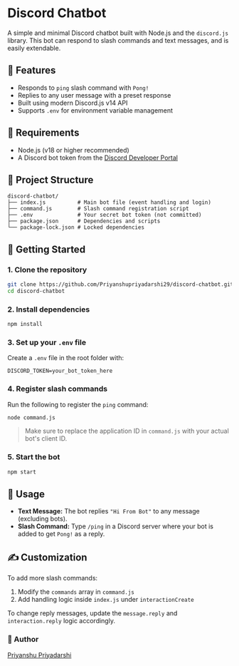 # Discord Chatbot

A simple and minimal Discord chatbot built with Node.js and the `discord.js` library. This bot can respond to slash commands and text messages, and is easily extendable.

## 🌟 Features

- Responds to `ping` slash command with `Pong!`
- Replies to any user message with a preset response
- Built using modern Discord.js v14 API
- Supports `.env` for environment variable management

## 🧾 Requirements

- Node.js (v18 or higher recommended)
- A Discord bot token from the [Discord Developer Portal](https://discord.com/developers/applications)

## 📁 Project Structure

```
discord-chatbot/
├── index.js          # Main bot file (event handling and login)
├── command.js        # Slash command registration script
├── .env              # Your secret bot token (not committed)
├── package.json      # Dependencies and scripts
└── package-lock.json # Locked dependencies
```

## 🚀 Getting Started

### 1. Clone the repository

```bash
git clone https://github.com/Priyanshupriyadarshi29/discord-chatbot.git
cd discord-chatbot
```

### 2. Install dependencies

```bash
npm install
```

### 3. Set up your `.env` file

Create a `.env` file in the root folder with:

```
DISCORD_TOKEN=your_bot_token_here
```

### 4. Register slash commands

Run the following to register the `ping` command:

```bash
node command.js
```

> Make sure to replace the application ID in `command.js` with your actual bot's client ID.

### 5. Start the bot

```bash
npm start
```

## 💬 Usage

- **Text Message:** The bot replies `"Hi From Bot"` to any message (excluding bots).
- **Slash Command:** Type `/ping` in a Discord server where your bot is added to get `Pong!` as a reply.

## ✍️ Customization

To add more slash commands:

1. Modify the `commands` array in `command.js`  
2. Add handling logic inside `index.js` under `interactionCreate`

To change reply messages, update the `message.reply` and `interaction.reply` logic accordingly.



### 🙌 Author

[Priyanshu Priyadarshi](https://github.com/Priyanshupriyadarshi29)
